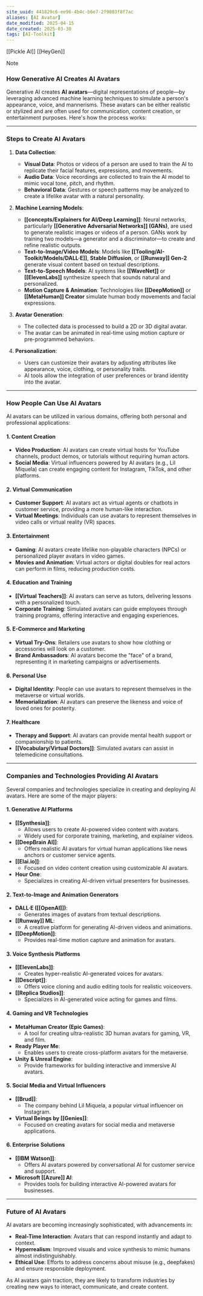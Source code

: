 ```yaml
---
site_uuid: 441829c6-ee96-4b4c-b6e7-2f9803f8f7ac
aliases: [AI Avatar]
date_modified: 2025-04-15
date_created: 2025-03-30
tags: [AI-Toolkit]
---
```






























































[[Pickle AI]]
[[HeyGen]]

> [!NOTE]
> ### **How Generative AI Creates AI Avatars**
> 
> Generative AI creates **AI avatars**—digital representations of people—by leveraging advanced machine learning techniques to simulate a person's appearance, voice, and mannerisms. These avatars can be either realistic or stylized and are often used for communication, content creation, or entertainment purposes. Here's how the process works:
> 
> ---
> 
> ### **Steps to Create AI Avatars**
> 
> 1. **Data Collection**:
>     
>     - **Visual Data**: Photos or videos of a person are used to train the AI to replicate their facial features, expressions, and movements.
>     - **Audio Data**: Voice recordings are collected to train the AI model to mimic vocal tone, pitch, and rhythm.
>     - **Behavioral Data**: Gestures or speech patterns may be analyzed to create a lifelike avatar with a natural personality.
> 2. **Machine Learning Models**:
>     
>     - **[[concepts/Explainers for AI/Deep Learning]]**: Neural networks, particularly **[[Generative Adversarial Networks]] (GANs)**, are used to generate realistic images or videos of a person. GANs work by training two models—a generator and a discriminator—to create and refine realistic outputs.
>     - **Text-to-Image/Video Models**: Models like **[[Tooling/AI-Toolkit/Models/DALL·E]]**, **Stable Diffusion**, or **[[Runway]] Gen-2** generate visual content based on textual descriptions.
>     - **Text-to-Speech Models**: AI systems like **[[WaveNet]]** or **[[ElevenLabs]]** synthesize speech that sounds natural and personalized.
>     - **Motion Capture & Animation**: Technologies like **[[DeepMotion]]** or **[[MetaHuman]] Creator** simulate human body movements and facial expressions.
> 3. **Avatar Generation**:
>     
>     - The collected data is processed to build a 2D or 3D digital avatar.
>     - The avatar can be animated in real-time using motion capture or pre-programmed behaviors.
> 4. **Personalization**:
>     
>     - Users can customize their avatars by adjusting attributes like appearance, voice, clothing, or personality traits.
>     - AI tools allow the integration of user preferences or brand identity into the avatar.
> 
> ---
> 
> ### **How People Can Use AI Avatars**
> 
> AI avatars can be utilized in various domains, offering both personal and professional applications:
> 
> #### **1. Content Creation**
> 
> - **Video Production**: AI avatars can create virtual hosts for YouTube channels, product demos, or tutorials without requiring human actors.
> - **Social Media**: Virtual influencers powered by AI avatars (e.g., Lil Miquela) can create engaging content for Instagram, TikTok, and other platforms.
> 
> #### **2. Virtual Communication**
> 
> - **Customer Support**: AI avatars act as virtual agents or chatbots in customer service, providing a more human-like interaction.
> - **Virtual Meetings**: Individuals can use avatars to represent themselves in video calls or virtual reality (VR) spaces.
> 
> #### **3. Entertainment**
> 
> - **Gaming**: AI avatars create lifelike non-playable characters (NPCs) or personalized player avatars in video games.
> - **Movies and Animation**: Virtual actors or digital doubles for real actors can perform in films, reducing production costs.
> 
> #### **4. Education and Training**
> 
> - **[[Virtual Teachers]]**: AI avatars can serve as tutors, delivering lessons with a personalized touch.
> - **Corporate Training**: Simulated avatars can guide employees through training programs, offering interactive and engaging experiences.
> 
> #### **5. E-Commerce and Marketing**
> 
> - **Virtual Try-Ons**: Retailers use avatars to show how clothing or accessories will look on a customer.
> - **Brand Ambassadors**: AI avatars become the "face" of a brand, representing it in marketing campaigns or advertisements.
> 
> #### **6. Personal Use**
> 
> - **Digital Identity**: People can use avatars to represent themselves in the metaverse or virtual worlds.
> - **Memorialization**: AI avatars can preserve the likeness and voice of loved ones for posterity.
> 
> #### **7. Healthcare**
> 
> - **Therapy and Support**: AI avatars can provide mental health support or companionship to patients.
> - **[[Vocabulary/Virtual Doctors]]**: Simulated avatars can assist in telemedicine consultations.
> 
> ---
> 
> ### **Companies and Technologies Providing AI Avatars**
> 
> Several companies and technologies specialize in creating and deploying AI avatars. Here are some of the major players:
> 
> #### **1. Generative AI Platforms**
> 
> - **[[Synthesia]]**:
>     - Allows users to create AI-powered video content with avatars.
>     - Widely used for corporate training, marketing, and explainer videos.
> - **[[DeepBrain AI]]**:
>     - Offers realistic AI avatars for virtual human applications like news anchors or customer service agents.
> - **[[Elai.io]]**:
>     - Focused on video content creation using customizable AI avatars.
> - **Hour One**:
>     - Specializes in creating AI-driven virtual presenters for businesses.
> 
> #### **2. Text-to-Image and Animation Generators**
> 
> - **DALL·E ([[OpenAI]])**:
>     - Generates images of avatars from textual descriptions.
> - **[[Runway]] ML**:
>     - A creative platform for generating AI-driven videos and animations.
> - **[[DeepMotion]]**:
>     - Provides real-time motion capture and animation for avatars.
> 
> #### **3. Voice Synthesis Platforms**
> 
> - **[[ElevenLabs]]**:
>     - Creates hyper-realistic AI-generated voices for avatars.
> - **[[Descript]]**:
>     - Offers voice cloning and audio editing tools for realistic voiceovers.
> - **[[Replica Studios]]**:
>     - Specializes in AI-generated voice acting for games and films.
> 
> #### **4. Gaming and VR Technologies**
> 
> - **MetaHuman Creator (Epic Games)**:
>     - A tool for creating ultra-realistic 3D human avatars for gaming, VR, and film.
> - **Ready Player Me**:
>     - Enables users to create cross-platform avatars for the metaverse.
> - **Unity & Unreal Engine**:
>     - Provide frameworks for building interactive and immersive AI avatars.
> 
> #### **5. Social Media and Virtual Influencers**
> 
> - **[[Brud]]**:
>     - The company behind Lil Miquela, a popular virtual influencer on Instagram.
> - **Virtual Beings by [[Genies]]**:
>     - Focused on creating avatars for social media and metaverse applications.
> 
> #### **6. Enterprise Solutions**
> 
> - **[[IBM Watson]]**:
>     - Offers AI avatars powered by conversational AI for customer service and support.
> - **Microsoft [[Azure]] AI**:
>     - Provides tools for building interactive AI-powered avatars for businesses.
> 
> ---
> 
> ### **Future of AI Avatars**
> 
> AI avatars are becoming increasingly sophisticated, with advancements in:
> 
> - **Real-Time Interaction**: Avatars that can respond instantly and adapt to context.
> - **Hyperrealism**: Improved visuals and voice synthesis to mimic humans almost indistinguishably.
> - **Ethical Use**: Efforts to address concerns about misuse (e.g., deepfakes) and ensure responsible deployment.
> 
> As AI avatars gain traction, they are likely to transform industries by creating new ways to interact, communicate, and create content.

